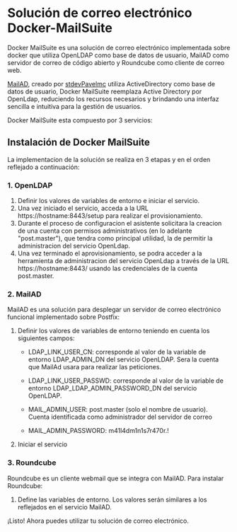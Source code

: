 # Solución de correo electrónico Docker-MailSuite
Docker MailSuite es una solución de correo electrónico implementada sobre docker que utiliza OpenLDAP como base de datos de usuario, MailAD como servidor de correo de código abierto y Roundcube como cliente de correo web.

[MailAD](https://github.com/stdevPavelmc/mailad-docker/), creado por [stdevPavelmc](https://github.com/stdevPavelmc) utiliza ActiveDirectory como base de datos de usuario, Docker MailSuite reemplaza Active Directory por OpenLdap, reduciendo los recursos necesarios y brindando una interfaz sencilla e intuitiva para la gestión de usuarios.

Docker MailSuite esta compuesto por 3 servicios:

## Instalación de Docker MailSuite
La implementacion de la solución se realiza en 3 etapas y en el orden reflejado a continuación:

### 1. OpenLDAP

1. Definir los valores de variables de entorno e iniciar el servicio.
2. Una vez iniciado el servicio, acceda a la URL https://hostname:8443/setup para realizar el provisionamiento.
3. Durante el proceso de configuracion el asistente solicitara la creacion de una cuenta con permisos administrativos (en lo adelante "post.master"), que tendra como principal utilidad, la de permitir la administracion del servicio OpenLdap.
4. Una vez terminado el aprovisionamiento, se podra acceder a la herramienta de administracion del servicio OpenLdap a través de la URL https://hostname:8443/ usando las credenciales de la cuenta post.master.

### 2. MailAD

MailAD es una solución para desplegar un servidor de correo electrónico funcional implementado sobre Postfix:

1. Definir los valores de variables de entorno teniendo en cuenta los siguientes campos:

      - LDAP_LINK_USER_CN: corresponde al valor de la variable de entorno LDAP_ADMIN_DN del servicio OpenLDAP. Sera la cuenta que MailAd usara para realizar las peticiones.
	
      - LDAP_LINK_USER_PASSWD: corresponde al valor de la variable de entorno LDAP_LDAP_ADMIN_PASSWORD_DN del servicio OpenLDAP.
	
      - MAIL_ADMIN_USER: post.master (solo el nombre de usuario). Cuenta identificada como administrador del servidor de correo
	
      - MAIL_ADMIN_PASSWORD: m41l4dm1n1s7r470r.!

3. Iniciar el servicio

### 3. Roundcube

Roundcube es un cliente webmail que se integra con MailAD. 
Para instalar Roundcube:

1. Define las variables de entorno. Los valores serán similares a los reflejados en el servicio MailAD.

¡Listo! Ahora puedes utilizar tu solución de correo electrónico.
